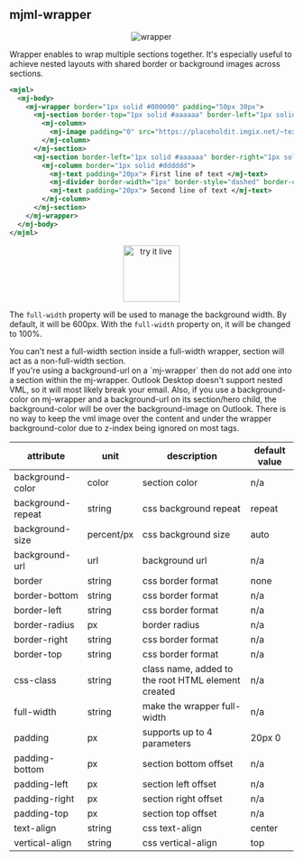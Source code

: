 ## mjml-wrapper

<p align="center">
  <img src="https://i.imgur.com/6YKq83B.png" alt="wrapper" />
</p>

Wrapper enables to wrap multiple sections together. It's especially useful to achieve nested layouts with shared border or background images across sections.

```xml
<mjml>
  <mj-body>
    <mj-wrapper border="1px solid #000000" padding="50px 30px">
      <mj-section border-top="1px solid #aaaaaa" border-left="1px solid #aaaaaa" border-right="1px solid #aaaaaa" padding="20px">
        <mj-column>
          <mj-image padding="0" src="https://placeholdit.imgix.net/~text?&w=350&h=150" />
        </mj-column>
      </mj-section>
      <mj-section border-left="1px solid #aaaaaa" border-right="1px solid #aaaaaa" padding="20px" border-bottom="1px solid #aaaaaa">
        <mj-column border="1px solid #dddddd">
          <mj-text padding="20px"> First line of text </mj-text>
          <mj-divider border-width="1px" border-style="dashed" border-color="lightgrey" padding="0 20px" />
          <mj-text padding="20px"> Second line of text </mj-text>
        </mj-column>
      </mj-section>
    </mj-wrapper>
  </mj-body>
</mjml>
```

<p align="center">
  <a href="https://mjml.io/try-it-live/components/wrapper">
    <img width="100px" src="https://mjml.io/assets/img/svg/TRYITLIVE.svg" alt="try it live" />
  </a>
</p>

The `full-width` property will be used to manage the background width.
By default, it will be 600px. With the `full-width` property on, it will be
changed to 100%.

<aside class="notice">
  You can't nest a full-width section inside a full-width wrapper, section will act as a non-full-width section.
</aside>

<aside class="notice">
  If you're using a background-url on a `mj-wrapper` then do not add one into a section within the mj-wrapper. Outlook Desktop doesn't support nested VML, so it will most likely break your email.
  Also, if you use a background-color on mj-wrapper and a background-url on its section/hero child, the background-color will be over the background-image on Outlook. There is no way to keep the vml image over the content and under the wrapper background-color due to z-index being ignored on most tags.
</aside>


attribute           | unit        | description                    | default value
--------------------|-------------|--------------------------------|---------------
background-color    | color       | section color                  | n/a
background-repeat   | string      | css background repeat          | repeat
background-size     | percent/px  | css background size            | auto
background-url      | url         | background url                 | n/a
border              | string      | css border format              | none
border-bottom       | string      | css border format              | n/a
border-left         | string      | css border format              | n/a
border-radius       | px          | border radius                  | n/a
border-right        | string      | css border format              | n/a
border-top          | string      | css border format              | n/a
css-class           | string      | class name, added to the root HTML element created | n/a
full-width          | string      | make the wrapper full-width    | n/a
padding             | px          | supports up to 4 parameters    | 20px 0
padding-bottom      | px          | section bottom offset          | n/a
padding-left        | px          | section left offset            | n/a
padding-right       | px          | section right offset           | n/a
padding-top         | px          | section top offset             | n/a
text-align          | string      | css text-align                 | center
vertical-align      | string      | css vertical-align             | top
